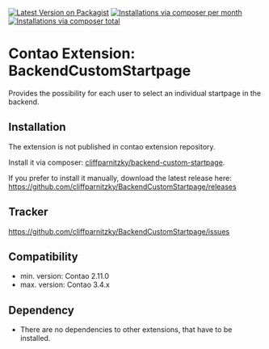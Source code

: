 [![Latest Version on Packagist](http://img.shields.io/packagist/v/cliffparnitzky/backend-custom-startpage.svg?style=flat)](https://packagist.org/packages/cliffparnitzky/backend-custom-startpage)
[![Installations via composer per month](http://img.shields.io/packagist/dm/cliffparnitzky/backend-custom-startpage.svg?style=flat)](https://packagist.org/packages/cliffparnitzky/backend-custom-startpage)
[![Installations via composer total](http://img.shields.io/packagist/dt/cliffparnitzky/backend-custom-startpage.svg?style=flat)](https://packagist.org/packages/cliffparnitzky/backend-custom-startpage)

Contao Extension: BackendCustomStartpage
========================================

Provides the possibility for each user to select an individual startpage in the backend.


Installation
------------

The extension is not published in contao extension repository.

Install it via composer: [cliffparnitzky/backend-custom-startpage](https://packagist.org/packages/cliffparnitzky/backend-custom-startpage).

If you prefer to install it manually, download the latest release here: https://github.com/cliffparnitzky/BackendCustomStartpage/releases


Tracker
-------

https://github.com/cliffparnitzky/BackendCustomStartpage/issues


Compatibility
-------------

- min. version: Contao 2.11.0
- max. version: Contao 3.4.x


Dependency
----------

- There are no dependencies to other extensions, that have to be installed.